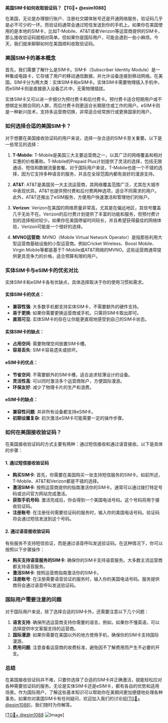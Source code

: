 **美国SIM卡如何收取验证码？【TG💪+ @esim1088】**

在美国，无论是办理银行账户、注册社交媒体账号还是开通网络服务，验证码几乎是必不可少的一环。而验证码通常会通过短信发送到你的手机上。如果你在美国使用的是本地的SIM卡，比如T-Mobile、AT&T或者Verizon等运营商提供的SIM卡，那么接收验证码就相对简单。但如果你是国际用户，可能会遇到一些小麻烦。今天，我们就来聊聊如何在美国顺利收取验证码。

### 美国SIM卡的基本概念

首先，我们需要了解什么是SIM卡。SIM卡（Subscriber Identity Module）是一种集成电路卡，它存储了用户的移动通信数据，并允许设备连接到移动网络。在美国，SIM卡分为两大类：实体SIM卡和eSIM卡。实体SIM卡需要物理插入手机中，而eSIM卡则是直接嵌入设备芯片中，无需物理插拔。

实体SIM卡又可以进一步细分为预付费卡和后付费卡。预付费卡适合短期用户或不想绑定长期合同的人群，而后付费卡则更适合长期居住或工作的用户。eSIM卡则是一种新兴技术，支持多运营商切换，非常适合经常旅行或更换国家的用户。

### 如何选择合适的美国SIM卡？

对于想要在美国接收验证码的用户来说，选择一张合适的SIM卡至关重要。以下是一些常见的选择：

1. **T-Mobile**: T-Mobile是美国三大主要运营商之一，以其广泛的网络覆盖和相对实惠的价格著称。T-Mobile的Prepaid Plus计划提供了灵活的选择，包括无限通话、短信和数据流量套餐。对于国际用户来说，T-Mobile也是一个不错的选择，因为它支持多种语言的服务，并且在全球范围内都有良好的漫游支持。

2. **AT&T**: AT&T是美国另一大主流运营商，其网络覆盖范围广泛，尤其在大城市中表现优异。AT&T也提供预付费和后付费两种选项，适合不同需求的用户。此外，AT&T还推出了eSIM服务，方便用户快速激活和管理他们的账户。

3. **Verizon**: Verizon在美国的网络质量非常高，尤其是在偏远地区，其信号覆盖几乎无处不在。Verizon的后付费计划提供了丰富的功能和服务，但预付费计划的选择相对较少。如果你在美国停留时间较长，并且希望获得最佳的网络体验，Verizon可能是一个很好的选择。

4. **MVNO运营商**: MVNO（Mobile Virtual Network Operator）是指那些利用大型运营商基础设施的小型运营商。例如Cricket Wireless、Boost Mobile、Virgin Mobile等都是基于T-Mobile或AT&T网络的MVNO。这些运营商通常提供更具竞争力的价格，适合预算有限的用户。

### 实体SIM卡与eSIM卡的优劣对比

实体SIM卡和eSIM卡各有优缺点，具体选择取决于你的使用习惯和需求。

#### 实体SIM卡的优点：
- **兼容性强**: 大多数手机都支持实体SIM卡，不需要额外的硬件支持。
- **易于更换**: 如果你需要更换运营商或手机，只需将SIM卡取出即可。
- **直观可见**: 实体SIM卡的存在让你能更直观地感受到自己的SIM卡状态。

#### 实体SIM卡的缺点：
- **占用空间**: 需要物理空间放置SIM卡槽。
- **容易丢失**: SIM卡容易遗失或损坏。

#### eSIM卡的优点：
- **节省空间**: 不需要额外的SIM卡槽，适合追求轻薄设计的设备。
- **灵活性高**: 可以同时激活多个运营商账户，方便国际漫游。
- **环保友好**: 减少了物理卡片的生产和浪费。

#### eSIM卡的缺点：
- **兼容性问题**: 并非所有设备都支持eSIM卡。
- **初期设置复杂**: 初次激活eSIM卡可能需要一定的操作步骤。

### 如何在美国接收验证码？

在美国接收验证码的方式主要有两种：通过短信接收和通过语音接收。以下是具体的步骤：

#### 1. 通过短信接收验证码

- **购买SIM卡**: 首先，你需要在美国购买一张支持短信服务的SIM卡。如前所述，T-Mobile、AT&T和Verizon都是不错的选择。
- **激活SIM卡**: 按照运营商提供的指南激活你的SIM卡。通常可以通过拨打特定号码或访问官方网站完成激活。
- **获取手机号码**: 激活完成后，你会得到一个美国电话号码。这个号码将用于接收验证码。
- **注册账号**: 在注册任何需要验证码的服务时，输入你的美国电话号码。验证码将会通过短信发送到这个号码。

#### 2. 通过语音接收验证码

有些服务不支持短信验证，而是通过语音呼叫发送验证码。在这种情况下，你可以按照以下步骤操作：

- **购买支持语音服务的SIM卡**: 确保你的SIM卡支持语音服务。大多数主流运营商都支持语音服务。
- **激活SIM卡**: 按照运营商指南激活你的SIM卡。
- **注册账号**: 在注册需要语音验证的服务时，输入你的美国电话号码。服务提供商将会通过语音呼叫发送验证码。

### 国际用户需要注意的问题

对于国际用户来说，除了选择合适的SIM卡外，还需要注意以下几个问题：

1. **语言支持**: 确保所选运营商支持你需要的语言。例如，如果你不懂英语，可以选择提供中文客服支持的运营商。
2. **国际漫游**: 如果你需要在美国以外的地方使用手机，确保你的SIM卡支持国际漫游。
3. **费用问题**: 注意查看运营商的收费标准，避免因不了解费用而产生不必要的开支。

### 总结

在美国接收验证码并不难，只要你选择了合适的SIM卡并正确激活，就能轻松应对各种需要验证码的服务。无论是实体SIM卡还是eSIM卡，都有各自的优势和适用场景。作为国际用户，了解这些基本知识可以帮助你在美期间更加便捷地处理各种事务。如果你对美国SIM卡有任何疑问，欢迎加入我们的讨论组[[TG💪+ @esim1088](https://t.me/s/esim1088)]，我们随时为你解答。

[[TG💪+ @esim1088](https://t.me/s/esim1088) ![Image](https://i.postimg.cc/4NQfJmqS/Snipaste-2025-05-13-00-14-12.png)]